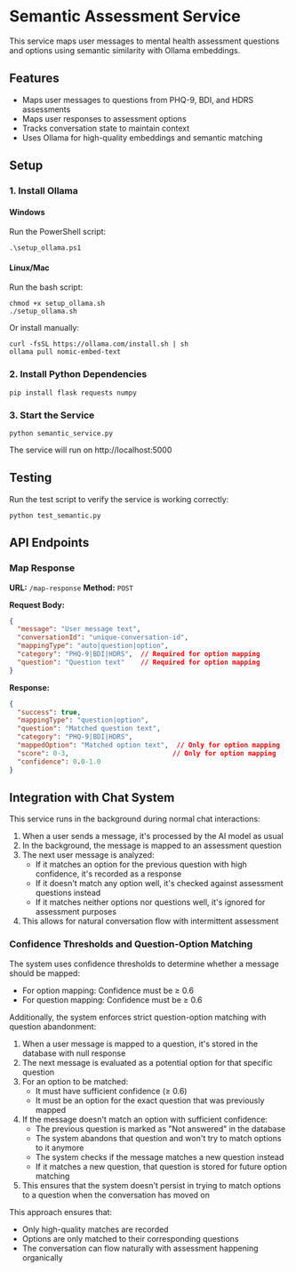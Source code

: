 # Semantic Assessment Service

This service maps user messages to mental health assessment questions and options using semantic similarity with Ollama embeddings.

## Features

- Maps user messages to questions from PHQ-9, BDI, and HDRS assessments
- Maps user responses to assessment options
- Tracks conversation state to maintain context
- Uses Ollama for high-quality embeddings and semantic matching

## Setup

### 1. Install Ollama

#### Windows
Run the PowerShell script:
```
.\setup_ollama.ps1
```

#### Linux/Mac
Run the bash script:
```
chmod +x setup_ollama.sh
./setup_ollama.sh
```

Or install manually:
```
curl -fsSL https://ollama.com/install.sh | sh
ollama pull nomic-embed-text
```

### 2. Install Python Dependencies

```
pip install flask requests numpy
```

### 3. Start the Service

```
python semantic_service.py
```

The service will run on http://localhost:5000

## Testing

Run the test script to verify the service is working correctly:

```
python test_semantic.py
```

## API Endpoints

### Map Response

**URL:** `/map-response`
**Method:** `POST`

**Request Body:**
```json
{
  "message": "User message text",
  "conversationId": "unique-conversation-id",
  "mappingType": "auto|question|option",
  "category": "PHQ-9|BDI|HDRS",  // Required for option mapping
  "question": "Question text"    // Required for option mapping
}
```

**Response:**
```json
{
  "success": true,
  "mappingType": "question|option",
  "question": "Matched question text",
  "category": "PHQ-9|BDI|HDRS",
  "mappedOption": "Matched option text",  // Only for option mapping
  "score": 0-3,                          // Only for option mapping
  "confidence": 0.0-1.0
}
```

## Integration with Chat System

This service runs in the background during normal chat interactions:
1. When a user sends a message, it's processed by the AI model as usual
2. In the background, the message is mapped to an assessment question
3. The next user message is analyzed:
   - If it matches an option for the previous question with high confidence, it's recorded as a response
   - If it doesn't match any option well, it's checked against assessment questions instead
   - If it matches neither options nor questions well, it's ignored for assessment purposes
4. This allows for natural conversation flow with intermittent assessment

### Confidence Thresholds and Question-Option Matching

The system uses confidence thresholds to determine whether a message should be mapped:
- For option mapping: Confidence must be ≥ 0.6
- For question mapping: Confidence must be ≥ 0.6

Additionally, the system enforces strict question-option matching with question abandonment:
1. When a user message is mapped to a question, it's stored in the database with null response
2. The next message is evaluated as a potential option for that specific question
3. For an option to be matched:
   - It must have sufficient confidence (≥ 0.6)
   - It must be an option for the exact question that was previously mapped
4. If the message doesn't match an option with sufficient confidence:
   - The previous question is marked as "Not answered" in the database
   - The system abandons that question and won't try to match options to it anymore
   - The system checks if the message matches a new question instead
   - If it matches a new question, that question is stored for future option matching
5. This ensures that the system doesn't persist in trying to match options to a question when the conversation has moved on

This approach ensures that:
- Only high-quality matches are recorded
- Options are only matched to their corresponding questions
- The conversation can flow naturally with assessment happening organically